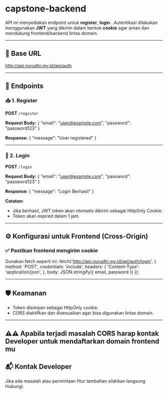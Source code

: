 # capstone-backend

API ini menyediakan endpoint untuk **register**, **login** . Autentikasi dilakukan menggunakan **JWT** yang dikirim dalam bentuk **cookie** agar aman dan mendukung frontend/backend lintas domain.

---

## 🔗 Base URL

http://api.nurudhi.my.id/api/auth

---

## 🧾 Endpoints

### 📥 1. Register

**POST** `/register`

**Request Body:**
{
  "email": "user@example.com",
  "password": "password123"
}

**Response:**
{
  "message": "User registered"
}

---

### 🔐 2. Login

**POST** `/login`

**Request Body:**
{
  "email": "user@example.com",
  "password": "password123"
}

**Response:**
{
  "message": "Login Berhasil"
}

**Catatan:**
- Jika berhasil, JWT token akan otomatis dikirim sebagai HttpOnly Cookie.
- Token akan expired dalam 1 jam.

---

## ⚙️ Konfigurasi untuk Frontend (Cross-Origin)

### ✅ Pastikan frontend mengirim cookie

Gunakan fetch seperti ini:
fetch('http://api.nurudhi.my.id/api/auth/login', {
  method: 'POST',
  credentials: 'include',
  headers: {
    'Content-Type': 'application/json',
  },
  body: JSON.stringify({ email, password })
});

---

## 🛡️ Keamanan
- Token disimpan sebagai HttpOnly cookie.
- CORS diaktifkan dan disesuaikan agar bisa digunakan lintas domain.

---
## ⚠️⚠️ Apabila terjadi masalah **CORS** harap kontak Developer untuk mendaftarkan domain frontend mu 

## 📬 Kontak Developer
Jika ada masalah atau permintaan fitur tambahan silahkan langsung Hubungi.
